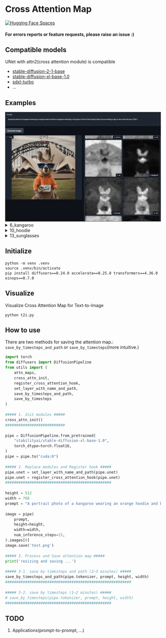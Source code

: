 # Cross Attention Map

[![Hugging Face Spaces](https://img.shields.io/badge/%F0%9F%A4%97%20Hugging%20Face-Spaces-blue)](https://huggingface.co/spaces/We-Want-GPU/diffusers-cross-attention-map-SDXL-t2i)
#### For errors reports or feature requests, please raise an issue :)


## Compatible models
UNet with attn2(cross attention module) is compatible
- [stable-diffusion-2-1-base](https://huggingface.co/stabilityai/stable-diffusion-2-1-base)
- [stable-diffusion-xl-base-1.0](https://huggingface.co/stabilityai/stable-diffusion-xl-base-1.0)
- [sdxl-turbo](https://huggingface.co/stabilityai/sdxl-turbo)
- ...


## Examples

<!-- <img src="./assets/t2i.png" alt="attn_map">
<img src="./assets/attn_maps.png" alt="attn_map"> -->
<img src="./assets/hf_spaces.png" alt="hf_spaces">

<details>
<summary>6_kangaroo</summary>
<div markdown="1">

<img src="./assets/6_<kangaroo>.png" alt="6_kangaroo">

</div>
</details>


<details>
<summary>10_hoodie</summary>
<div markdown="1">

<img src="./assets/10_<hoodie>.png" alt="10_hoodie">

</div>
</details>


<details>
<summary>13_sunglasses</summary>
<div markdown="1">

<img src="./assets/13_<sunglasses>.png" alt="13_sunglasses">

</div>
</details>





## Initialize
```shell
python -m venv .venv
source .venv/bin/activate
pip install diffusers==0.24.0 accelerate==0.25.0 transformers==4.36.0 einops==0.7.0
```

## Visualize
Visualize Cross Attention Map for Text-to-Image
```shell
python t2i.py
```

## How to use
There are two methods for saving the attention map.: `save_by_timesteps_and_path` or `save_by_timesteps`(more intuitive.)
```python
import torch
from diffusers import DiffusionPipeline
from utils import (
    attn_maps,
    cross_attn_init,
    register_cross_attention_hook,
    set_layer_with_name_and_path,
    save_by_timesteps_and_path,
    save_by_timesteps
)

##### 1. Init modules #####
cross_attn_init()
###########################

pipe = DiffusionPipeline.from_pretrained(
    "stabilityai/stable-diffusion-xl-base-1.0",
    torch_dtype=torch.float16,
)
pipe = pipe.to("cuda:0")

##### 2. Replace modules and Register hook #####
pipe.unet = set_layer_with_name_and_path(pipe.unet)
pipe.unet = register_cross_attention_hook(pipe.unet)
################################################

height = 512
width = 768
prompt = "A portrait photo of a kangaroo wearing an orange hoodie and blue sunglasses standing on the grass in front of the Sydney Opera House holding a sign on the chest that says 'SDXL'!."

image = pipe(
    prompt,
    height=height,
    width=width,
    num_inference_steps=15,
).images[0]
image.save('test.png')

##### 3. Process and Save attention map #####
print('resizing and saving ...')

##### 3-1. save by timesteps and path (2~3 minutes) #####
save_by_timesteps_and_path(pipe.tokenizer, prompt, height, width)
#########################################################

##### 3-2. save by timesteps (1~2 minutes) #####
# save_by_timesteps(pipe.tokenizer, prompt, height, width)
################################################
```

## TODO
1. Applications(prompt-to-prompt, ...)
